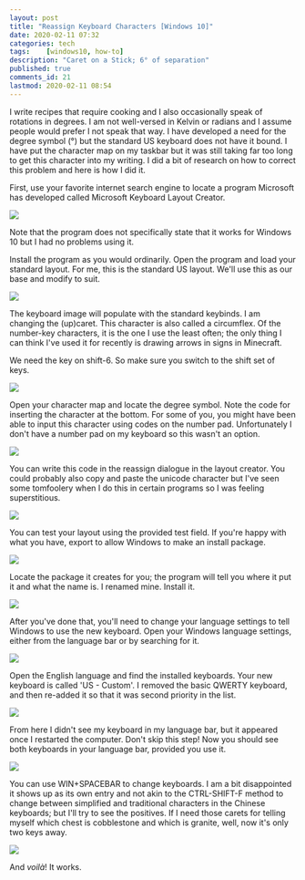 ```yaml
---
layout: post
title: "Reassign Keyboard Characters [Windows 10]"
date: 2020-02-11 07:32
categories: tech
tags:	 [windows10, how-to]
description: "Caret on a Stick; 6° of separation"
published: true
comments_id: 21
lastmod: 2020-02-11 08:54
---
```


I write recipes that require cooking and I also occasionally speak of rotations in degrees. I am not well-versed in Kelvin or radians and I assume people would prefer I not speak that way. I have developed a need for the degree symbol (°) but the standard US keyboard does not have it bound. I have put the character map on my taskbar but it was still taking far too long to get this character into my writing. I did a bit of research on how to correct this problem and here is how I did it. 

First, use your favorite internet search engine to locate a program Microsoft has developed called Microsoft Keyboard Layout Creator. 

<img src="{{ site.url }}/assets/img/mklc-download.png" />

Note that the program does not specifically state that it works for Windows 10 but I had no problems using it.

Install the program as you would ordinarily. Open the program and load your standard layout. For me, this is the standard US layout. We'll use this as our base and modify to suit.

<img src="{{ site.url }}/assets/img/mklc-load.png" />

The keyboard image will populate with the standard keybinds. I am changing the (up)caret. This character  is also called a circumflex. Of the number-key characters, it is the one I use the least often; the only thing I can think I've used it for recently is drawing arrows in signs in Minecraft. 

We need the key on shift-6. So make sure you switch to the shift set of keys.

<img src="{{ site.url }}/assets/img/mklc-shift.png" />

Open your character map and locate the degree symbol. Note the code for inserting the character at the bottom. For some of you, you might have been able to input this character using codes on the number pad. Unfortunately I don't have a number pad on my keyboard so this wasn't an option.

<img src="{{ site.url }}/assets/img/mklc-charactermap.png" />

You can write this code in the reassign dialogue in the layout creator. You could probably also copy and paste the unicode character but I've seen some tomfoolery when I do this in certain programs so I was feeling superstitious. 

<img src="{{ site.url }}/assets/img/mklc-reassign.png" />

You can test your layout using the provided test field. If you're happy with what you have, export to allow Windows to make an install package.

<img src="{{ site.url }}/assets/img/mklc-export.png" />

Locate the package it creates for you; the program will tell you where it put it and what the name is. I renamed mine. Install it.

<img src="{{ site.url }}/assets/img/mklc-setup.png" />

After you've done that, you'll need to change your language settings to tell Windows to use the new keyboard. Open your Windows language settings, either from the language bar or by searching for it.

<img src="{{ site.url }}/assets/img/mklc-languages.png" />

Open the English language and find the installed keyboards. Your new keyboard is called 'US - Custom'. I removed the basic QWERTY keyboard, and then re-added it so that it was second priority in the list.

<img src="{{ site.url }}/assets/img/mklc-remove.png" />

From here I didn't see my keyboard in my language bar, but it appeared once I restarted the computer. Don't skip this step! Now you should see both keyboards in your language bar, provided you use it. 

<img src="{{ site.url }}/assets/img/mklc-langbar.png" />

You can use WIN+SPACEBAR to change keyboards. I am a bit disappointed it shows up as its own entry and not akin to the CTRL-SHIFT-F method to change between simplified and traditional characters in the Chinese keyboards; but I'll try to see the positives. If I need those carets for telling myself which chest is cobblestone and which is granite, well, now it's only two keys away.

<img src="{{ site.url }}/assets/img/mklc-confirm.png" />
 
And _voilà_! It works.
